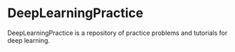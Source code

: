 # DeepLearningPractice
DeepLearningPractice is a repository of practice problems and tutorials for deep learning.
